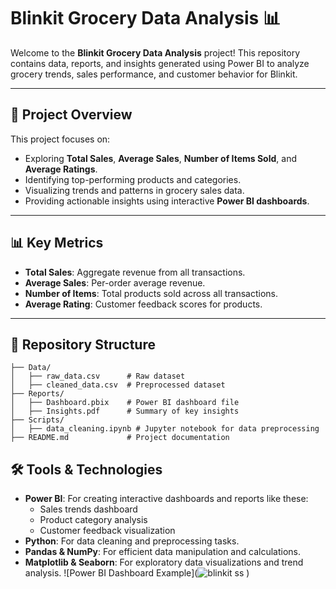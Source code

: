 # Blinkit Grocery Data Analysis 📊

Welcome to the **Blinkit Grocery Data Analysis** project! This repository contains data, reports, and insights generated using Power BI to analyze grocery trends, sales performance, and customer behavior for Blinkit.

---

## 🚀 Project Overview

This project focuses on:
- Exploring **Total Sales**, **Average Sales**, **Number of Items Sold**, and **Average Ratings**.
- Identifying top-performing products and categories.
- Visualizing trends and patterns in grocery sales data.
- Providing actionable insights using interactive **Power BI dashboards**.

---

## 📊 Key Metrics

- **Total Sales**: Aggregate revenue from all transactions.
- **Average Sales**: Per-order average revenue.
- **Number of Items**: Total products sold across all transactions.
- **Average Rating**: Customer feedback scores for products.

---

## 📂 Repository Structure

```plaintext
├── Data/
│   ├── raw_data.csv      # Raw dataset
│   ├── cleaned_data.csv  # Preprocessed dataset
├── Reports/
│   ├── Dashboard.pbix    # Power BI dashboard file
│   ├── Insights.pdf      # Summary of key insights
├── Scripts/
│   ├── data_cleaning.ipynb # Jupyter notebook for data preprocessing
├── README.md             # Project documentation
```

## 🛠️ Tools & Technologies

- **Power BI**: For creating interactive dashboards and reports like these:
  - Sales trends dashboard
  - Product category analysis
  - Customer feedback visualization
- **Python**: For data cleaning and preprocessing tasks.
- **Pandas & NumPy**: For efficient data manipulation and calculations.
- **Matplotlib & Seaborn**: For exploratory data visualizations and trend analysis.
![Power BI Dashboard Example](![blinkit ss](https://github.com/user-attachments/assets/02a4aec5-d212-4394-8809-08ae3d8f0451)
)

